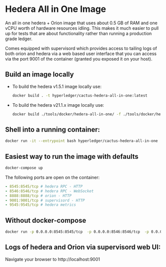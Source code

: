 # Hedera All in One Image

An all in one hedera + Orion image that uses about 0.5 GB of RAM and one vCPU worth of hardware resources idling.
This makes it much easier to pull up for tests that are about functionality rather than running a production grade ledger.

Comes equipped with supervisord which provides access to tailing logs of both orion and hedera via a web based user interface that you can access via the port 9001 of the container (granted you exposed it on your host).

## Build an image locally

- To build the hedera v1.5.1 image locally use:

  ```sh
  docker build . -t hyperledger/cactus-hedera-all-in-one:latest
  ```

- To build the hedera v21.1.x image locally use:

  ```sh
  docker build ./tools/docker/hedera-all-in-one/ -f ./tools/docker/hedera-all-in-one/v21_1_x/Dockerfile -t baio21
  ```

## Shell into a running container:

```sh
docker run -it --entrypoint bash hyperledger/cactus-hedera-all-in-one
```

## Easiest way to run the image with defaults

```sh
docker-compose up
```

The following ports are open on the container:

```yaml
- 8545:8545/tcp # hedera RPC - HTTP
- 8546:8546/tcp # hedera RPC - WebSocket
- 8888:8888/tcp # orion - HTTP
- 9001:9001/tcp # supervisord - HTTP
- 9545:9545/tcp # hedera metrics
```

## Without docker-compose

```sh
docker run -p 0.0.0.0:8545:8545/tcp  -p 0.0.0.0:8546:8546/tcp  -p 0.0.0.0:8888:8888/tcp  -p 0.0.0.0:9001:9001/tcp  -p 0.0.0.0:9545:9545/tcp hyperledger/cactus-hedera-all-in-one:latest
```

## Logs of hedera and Orion via supervisord web UI:

Navigate your browser to http://localhost:9001
